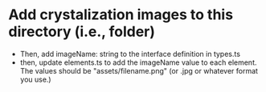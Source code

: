 # Add crystalization images to this directory (i.e., folder)

- Then, add imageName: string to the interface definition in types.ts
- then, update elements.ts to add the imageName value to each element. The values should be "assets/filename.png" (or .jpg or whatever format you use.)
